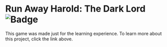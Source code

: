# Run Away Harold: The Dark Lord ![Badge](https://app.codacy.com/project/badge/Grade/0b063c6c496d4a04ad190e6e8666a0b6)

This game was made just for the learning experience. To learn more about this project, click the link above.